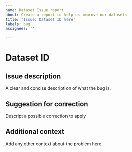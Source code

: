 ```yaml
---
name: Dataset Issue report
about: Create a report to help us improve our datasets
title: 'Issue: Dataset ID here'
labels: bug
assignees: ''

---
```


# Dataset ID
## Issue description
A clear and concise description of what the bug is.

## Suggestion for correction
Descript a possible correction to apply

## Additional context
Add any other context about the problem here.
